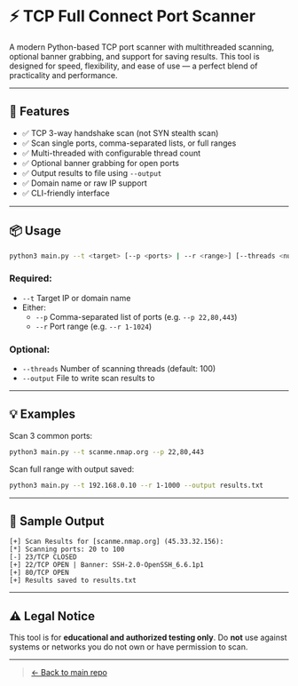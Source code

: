# ⚡ TCP Full Connect Port Scanner

A modern Python-based TCP port scanner with multithreaded scanning, optional banner grabbing, and support for saving results. This tool is designed for speed, flexibility, and ease of use — a perfect blend of practicality and performance.

---

## 🔧 Features

- ✅ TCP 3-way handshake scan (not SYN stealth scan)
- ✅ Scan single ports, comma-separated lists, or full ranges
- ✅ Multi-threaded with configurable thread count
- ✅ Optional banner grabbing for open ports
- ✅ Output results to file using `--output`
- ✅ Domain name or raw IP support
- ✅ CLI-friendly interface

---

## 📦 Usage

```bash
python3 main.py --t <target> [--p <ports> | --r <range>] [--threads <num>] [--output <file>]
```

### Required:
- `--t` Target IP or domain name
- Either:
  - `--p` Comma-separated list of ports (e.g. `--p 22,80,443`)
  - `--r` Port range (e.g. `--r 1-1024`)

### Optional:
- `--threads` Number of scanning threads (default: 100)
- `--output` File to write scan results to

---

## 💡 Examples

Scan 3 common ports:

```bash
python3 main.py --t scanme.nmap.org --p 22,80,443
```

Scan full range with output saved:

```bash
python3 main.py --t 192.168.0.10 --r 1-1000 --output results.txt
```

---

## 🧪 Sample Output

```
[+] Scan Results for [scanme.nmap.org] (45.33.32.156):
[*] Scanning ports: 20 to 100
[-] 23/TCP CLOSED
[+] 22/TCP OPEN | Banner: SSH-2.0-OpenSSH_6.6.1p1
[+] 80/TCP OPEN
[+] Results saved to results.txt
```

---

## ⚠️ Legal Notice

This tool is for **educational and authorized testing only**. Do **not** use against systems or networks you do not own or have permission to scan.

---

> [← Back to main repo](../README.md)  
